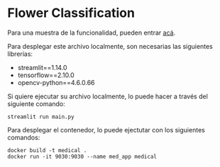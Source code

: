 # Flower Classification

Para una muestra de la funcionalidad, pueden entrar [acá](http://34.134.234.159:9030).

Para desplegar este archivo localmente, son necesarias las siguientes librerías:
* streamlit==1.14.0
* tensorflow==2.10.0
* opencv-python==4.6.0.66

Si quiere ejecutar su archivo localmente, lo puede hacer a través del siguiente comando:

```
streamlit run main.py
```

Para desplegar el contenedor, lo puede ejectutar con los siguientes comandos:

```
docker build -t medical .
docker run -it 9030:9030 --name med_app medical
```
